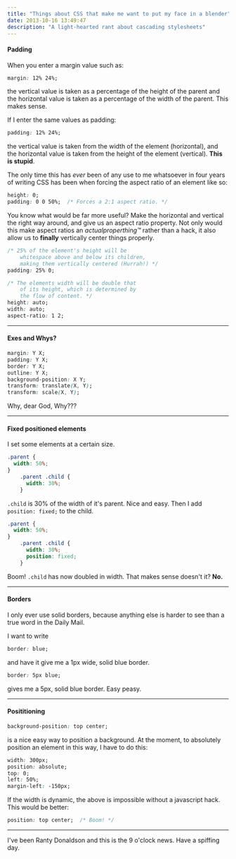 ```yaml
---
title: "Things about CSS that make me want to put my face in a blender"
date: 2013-10-16 13:49:47
description: "A light-hearted rant about cascading stylesheets"
---
```


#### Padding

When you enter a margin value such as:

```css
margin: 12% 24%;
```

the vertical value is taken as a percentage of the height of the parent and the horizontal value is taken as a percentage of the  width of the parent. This makes sense.

If I enter the same values as padding:

```css
padding: 12% 24%;
```

the vertical value is taken from the width of the element (horizontal), and the horizontal value is taken from the height of the element (vertical). **This is stupid**.

The only time this has *ever* been of any use to me whatsoever in four years of writing CSS has been when forcing the aspect ratio of an element like so:

```css
height: 0;
padding: 0 0 50%;  /* Forces a 2:1 aspect ratio. */
```

You know what would be far more useful? Make the horizontal and vertical the right way around, and give us an aspect ratio property. Not only would this make aspect ratios an *actualproperthing&trade;* rather than a hack, it also allow us to **finally** vertically center things properly.

```css
/* 25% of the element's height will be
    whitespace above and below its children,
    making them vertically centered (Hurrah!) */
padding: 25% 0;

/* The elements width will be double that
    of its height, which is determined by
    the flow of content. */
height: auto;
width: auto;
aspect-ratio: 1 2;
```

---

#### Exes and Whys?

```css
margin: Y X;
padding: Y X;
border: Y X;
outline: Y X;
background-position: X Y;
transform: translate(X, Y);
transform: scale(X, Y);
```

Why, dear God, Why???

---

#### Fixed positioned elements

I set some elements at a certain size.

```css
.parent {
  width: 50%;
}
    .parent .child {
      width: 30%;
    }
```

`.child` is 30% of the width of it's parent. Nice and easy. Then I add `position: fixed;` to the child.

```css
.parent {
  width: 50%;
}
    .parent .child {
      width: 30%;
      position: fixed;
    }
```

Boom! `.child` has now doubled in width. That makes sense doesn't it? **No.**

---

#### Borders

I only ever use solid borders, because anything else is harder to see than a true word in the Daily Mail.

I want to write

```css
border: blue;
```

and have it give me a 1px wide, solid blue border.

```css
border: 5px blue;
```

gives me a 5px, solid blue border. Easy peasy.

---

#### Posititioning

```css
background-position: top center;
```

is a nice easy way to position a background. At the moment, to absolutely position an element in this way, I have to do this:

```css
width: 300px;
position: absolute;
top: 0;
left: 50%;
margin-left: -150px;
```

If the width is dynamic, the above is impossible without a javascript hack. This would be better:

```css
position: top center;  /* Boom! */
```

---

I've been Ranty Donaldson and this is the 9 o'clock news. Have a spiffing day.
